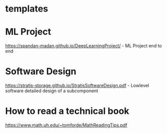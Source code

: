 # templates

# ML Project
https://spandan-madan.github.io/DeepLearningProject/ - ML Project end to end

# Software Design
https://stratis-storage.github.io/StratisSoftwareDesign.pdf - Lowlevel software detailed design of a subcomponent

# How to read a technical book 
https://www.math.uh.edu/~tomforde/MathReadingTips.pdf

